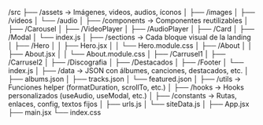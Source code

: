 /src
├── /assets           → Imágenes, videos, audios, íconos
│   ├── /images
│   ├── /videos
│   └── /audio
│
├── /components       → Componentes reutilizables
│   ├── /Carousel
│   ├── /VideoPlayer
│   ├── /AudioPlayer
│   ├── /Card
│   ├── /Modal
│   └── index.js
│
├── /sections         → Cada bloque visual de la landing
│   ├── /Hero
│   │   ├── Hero.jsx
│   │   └── Hero.module.css
│   ├── /About
│   │   ├── About.jsx
│   │   └── About.module.css
│   ├── /Carrusel1
│   ├── /Carrusel2
│   ├── /Discografia
│   ├── /Destacados
│   ├── /Footer
│   └── index.js
│
├── /data             → JSON con álbumes, canciones, destacados, etc.
│   ├── albums.json
│   ├── tracks.json
│   └── featured.json
│
├── /utils            → Funciones helper (formatDuration, scrollTo, etc.)
│
├── /hooks            → Hooks personalizados (useAudio, useModal, etc.)
│
├── /constants        → Rutas, enlaces, config, textos fijos
│   ├── urls.js
│   └── siteData.js
│
├── App.jsx
├── main.jsx
└── index.css
